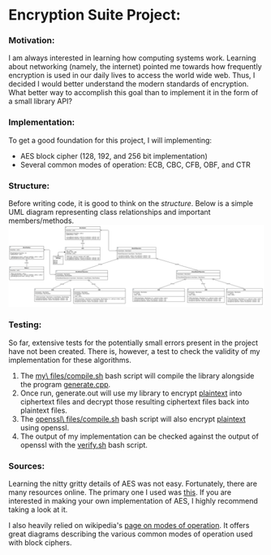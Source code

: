 # Encryption Suite Project:
### Motivation:
I am always interested in learning how computing systems work. 
Learning about networking (namely, the internet) pointed me towards how frequently encryption is used in our daily lives to access the world wide web.
Thus, I decided I would better understand the modern standards of encryption.
What better way to accomplish this goal than to implement it in the form of a small library API?

### Implementation:
To get a good foundation for this project, I will implementing:
* AES block cipher (128, 192, and 256 bit implementation)
* Several common modes of operation: ECB, CBC, CFB, OBF, and CTR


### Structure:
Before writing code, it is good to think on the _structure_.
Below is a simple UML diagram representing class relationships and important members/methods.
![UML](/project%20resources/UML.png)

### Testing:
So far, extensive tests for the potentially small errors present in the project have not been created.
There is, however, a test to check the validity of my implementation for these algorithms.
1. The [my\ files/compile.sh](/testing/my%20files/compile.sh) bash script will compile the library alongside the program [generate.cpp](/testing/my%20files/generate.cpp).
2. Once run, generate.out will use my library to encrypt [plaintext](/testing/plaintext) into ciphertext files and decrypt those resulting ciphertext files back into plaintext files.
3. The [openssl\ files/compile.sh](/testing/openssl%20files/compile.sh) bash script will also encrypt [plaintext](/testing/plaintext) using openssl.
4. The output of my implementation can be checked against the output of openssl with the [verify.sh](/testing/verify.sh) bash script.


### Sources:
Learning the nitty gritty details of AES was not easy.
Fortunately, there are many resources online.
The primary one I used was [this](https://www.samiam.org/rijndael.html).
If you are interested in making your own implementation of AES, I highly recommend taking a look at it.

I also heavily relied on wikipedia's [page on modes of operation](https://en.wikipedia.org/wiki/Block_cipher_mode_of_operation).
It offers great diagrams describing the various common modes of operation used with block ciphers.

